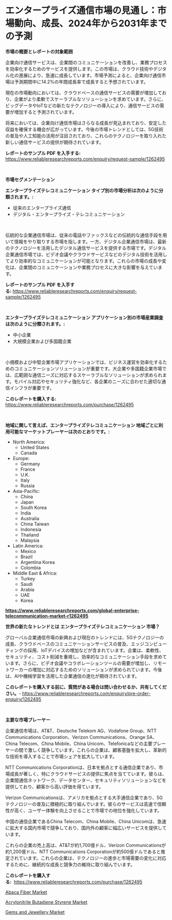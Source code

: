 <p><h1>エンタープライズ通信市場の見通し：市場動向、成長、2024年から2031年までの予測</h1></p><p><strong>市場の概要とレポートの対象範囲</strong></p>
<p><p>企業向け通信サービスは、企業間のコミュニケーションを改善し、業務プロセスを効率化するためのサービスを提供します。この市場は、クラウド技術やデジタル化の進展により、急速に成長しています。市場予測によると、企業向け通信市場は予測期間中に14.2%の年間成長率で成長すると予想されています。</p><p>現在の市場動向においては、クラウドベースの通信サービスの需要が増加しており、企業がより柔軟でスケーラブルなソリューションを求めています。さらに、ビッグデータやIoTなどの新たなテクノロジーの導入により、通信サービスの需要が増加すると予測されています。</p><p>将来においては、企業向け通信市場はさらなる成長が見込まれており、安定した収益を確保する機会が広がっています。今後の市場トレンドとしては、5G技術の普及や人工知能の活用が注目されており、これらのテクノロジーを取り入れた新しい通信サービスの提供が期待されています。</p></p>
<p><strong>レポートのサンプル PDF を入手する:</strong> <a href="https://www.reliableresearchreports.com/enquiry/request-sample/1262495">https://www.reliableresearchreports.com/enquiry/request-sample/1262495</a></p>
<p>&nbsp;</p>
<p><strong>市場セグメンテーション</strong></p>
<p><strong>エンタープライズテレコミュニケーション タイプ別の市場分析は次のように分類されます。:</strong></p>
<p><ul><li>従来のエンタープライズ通信</li><li>デジタル・エンタープライズ・テレコミュニケーション</li></ul></p>
<p>&nbsp;</p>
<p><p>伝統的な企業通信市場は、従来の電話やファックスなどの伝統的な通信手段を用いて情報をやり取りする市場を指します。一方、デジタル企業通信市場は、最新のテクノロジーを活用したデジタル通信サービスを提供する市場です。デジタル企業通信市場では、ビデオ会議やクラウドサービスなどのデジタル技術を活用してより効率的なコミュニケーションが可能となります。これらの市場の成長や変化は、企業間のコミュニケーションや業務プロセスに大きな影響を与えています。</p></p>
<p><strong>レポートのサンプル PDF を入手する:</strong>&nbsp;<a href="https://www.reliableresearchreports.com/enquiry/request-sample/1262495">https://www.reliableresearchreports.com/enquiry/request-sample/1262495</a></p>
<p>&nbsp;</p>
<p><strong> エンタープライズテレコミュニケーション アプリケーション別の市場産業調査は次のように分類されます。:</strong></p>
<p><ul><li>中小企業</li><li>大規模企業および多国籍企業</li></ul></p>
<p>&nbsp;</p>
<p><p>小規模および中堅企業市場アプリケーションでは、ビジネス運営を効率化するためのコミュニケーションソリューションが重要です。大企業や多国籍企業市場では、広範囲な通信ニーズに対応するスケーラブルなソリューションが求められます。モバイル対応やセキュリティ強化など、各企業のニーズに合わせた適切な通信インフラが重要です。</p></p>
<p><strong>このレポートを購入する:</strong>&nbsp; <a href="https://www.reliableresearchreports.com/purchase/1262495">https://www.reliableresearchreports.com/purchase/1262495</a></p>
<p>&nbsp;</p>
<p><strong>地域に関して言えば、エンタープライズテレコミュニケーション 地域ごとに利用可能なマーケットプレーヤーは次のとおりです。:</strong></p>
<p><ul>
    <li>
        North America:
        <ul>
            <li>United States</li>
            <li>Canada</li>
        </ul>
    </li>
    <li>
        Europe:
        <ul>
            <li>Germany</li>
            <li>France</li>
            <li>U.K.</li>
            <li>Italy</li>
            <li>Russia</li>
        </ul>
    </li>
    <li>
        Asia-Pacific:
        <ul>
            <li>China</li>
            <li>Japan</li>
            <li>South Korea</li>
            <li>India</li>
            <li>Australia</li>
            <li>China Taiwan</li>
            <li>Indonesia</li>
            <li>Thailand</li>
            <li>Malaysia</li>
        </ul>
    </li>
    <li>
        Latin America:
        <ul>
            <li>Mexico</li>
            <li>Brazil</li>
            <li>Argentina Korea</li>
            <li>Colombia</li>
        </ul>
    </li>
    <li>
        Middle East & Africa:
        <ul>
            <li>Turkey</li>
            <li>Saudi</li>
            <li>Arabia</li>
            <li>UAE</li>
            <li>Korea</li>
        </ul>
    </li>
    </ul></p>
<p><strong><a href="https://www.reliableresearchreports.com/global-enterprise-telecommunication-market-r1262495">https://www.reliableresearchreports.com/global-enterprise-telecommunication-market-r1262495</a></strong>&nbsp;</p>
<p><strong>世界の新たなトレンドとは エンタープライズテレコミュニケーション 市場？</strong></p>
<p><p>グローバル企業通信市場の新興および現在のトレンドには、5Gテクノロジーの成長、クラウドベースのコミュニケーションサービスの普及、エッジコンピューティングの採用、IoTデバイスの増加などが含まれています。企業は、柔軟性、セキュリティ、コスト削減を重視し、効率的なコミュニケーション手段を求めています。さらに、ビデオ会議やコラボレーションツールの需要が増加し、リモートワーカーの増加に対応するためのソリューションが求められています。今後は、AIや機械学習を活用した企業通信の進化が期待されています。</p></p>
<p><strong>このレポートを購入する前に、質問がある場合は問い合わせるか、共有してください。</strong>- <a href="https://www.reliableresearchreports.com/enquiry/pre-order-enquiry/1262495">https://www.reliableresearchreports.com/enquiry/pre-order-enquiry/1262495</a></p>
<p>&nbsp;</p>
<p><strong>主要な市場プレーヤー</strong></p>
<p><p>企業通信市場は、AT&T、Deutsche Telekom AG、Vodafone Group、NTT Communications Corporation、Verizon Communications、Orange SA、China Telecom、China Mobile、China Unicom、Telefonicaなどの主要プレーヤーの間で激しく競争しています。これらの企業は、顧客基盤を拡大し、革新的な技術を導入することで市場シェアを拡大しています。</p><p>NTT Communications Corporationは、日本を拠点とする通信企業であり、市場成長が著しく、特にクラウドサービスの提供に焦点を当てています。彼らは、企業間通信ネットワーク、データセンター、セキュリティソリューションなどを提供しており、顧客から高い評価を得ています。</p><p>Verizon Communicationsは、アメリカを拠点とする大手通信企業であり、5Gテクノロジーの普及に積極的に取り組んでいます。彼らのサービスは高速で信頼性が高く、ユーザー体験を向上させることで市場での地位を強化しています。</p><p>中国の通信企業であるChina Telecom、China Mobile、China Unicomは、急速に拡大する国内市場で競争しており、国内外の顧客に幅広いサービスを提供しています。</p><p>これらの企業の売上高は、AT&Tが約1,700億ドル、Verizon Communicationsが約1,200億ドル、NTT Communications Corporationが約500億ドルであると推定されています。これらの企業は、テクノロジーの進歩と市場需要の変化に対応するために、継続的な成長と競争力の維持に取り組んでいます。</p></p>
<p><strong>このレポートを購入する:</strong>&nbsp;&nbsp;<a href="https://www.reliableresearchreports.com/purchase/1262495">https://www.reliableresearchreports.com/purchase/1262495</a></p>
<p><p><a href="https://confirmed-shield-e13.notion.site/Abaca-Fiber-Market-Size-Share-Trends-Analysis-Report-By-Material-By-Type-By-End-user-By-Region-e23fa2f4aaae4e63bbcac48f54143368">Abaca Fiber Market</a></p><p><a href="https://funky-papaya-cf4.notion.site/Acrylonitrile-Butadiene-Styrene-Market-Offers-Provide-Insightful-Data-for-the-Time-Period-from-2024--63da2e1d01c6429d8f647993383b5e6d">Acrylonitrile Butadiene Styrene Market</a></p><p><a href="https://sore-arch-6db.notion.site/Gems-and-Jewellery-Market-Size-and-Examines-its-Market-Scope-with-a-Primary-Focus-on-Growth-Opport-4dad485baaa541f09372f39f634a52c0">Gems and Jewellery Market</a></p></p>